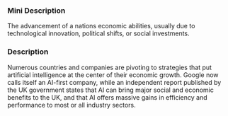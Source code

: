 ### Mini Description

The advancement of a nations economic abilities, usually due to technological innovation, political shifts, or social investments.

### Description

Numerous countries and companies are pivoting to strategies that put artificial intelligence at the center of their economic growth. Google now calls itself an AI-first company, while an independent report published by the UK government states that AI can bring major social and economic benefits to the UK, and that AI offers massive gains in efficiency and performance to most or all industry sectors.
